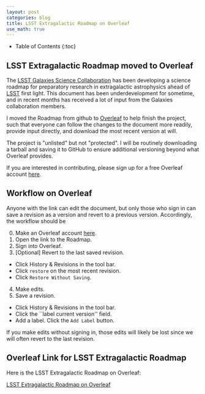 ```yaml
---
layout: post
categories: blog
title: LSST Extragalactic Roadmap on Overleaf
use_math: true
---
```


* Table of Contents
{:toc}


## LSST Extragalactic Roadmap moved to Overleaf

The [LSST Galaxies Science Collaboration](https://galaxies.science.lsst.org) has been developing a science roadmap for preparatory research in extragalactic astrophysics ahead of [LSST](https://www.lsst.org) first light. This document has been underdevelopment for sometime, and in recent months has received a lot of input from the Galaxies collaboration members.

I moved the Roadmap from github to [Overleaf](https://www.overleaf.com) to help finish the project, such that everyone can follow the changes to the document more readily, provide input directly, and download the most recent version at will.

The project is "unlisted" but not "protected". I will be routinely downloading a tarball and saving it to GitHub to ensure additional versioning beyond what Overleaf provides.

If you are interested in contributing, please sign up for a free Overleaf account [here](https://www.overleaf.com/signup/).

## Workflow on Overleaf

Anyone with the link can edit the document, but only those who sign in can save a revision as a version and revert to a previous version.  Accordingly, the workflow should be

0) Make an Overleaf account [here](https://www.overleaf.com/signup/).
1) Open the link to the Roadmap.  
2) Sign into Overleaf.   
3) [Optional] Revert to the last saved revision.  
  * Click History & Revisions in the tool bar.  
  * Click ``restore`` on the most recent revision.  
  * Click ``Restore Without Saving``.  

4) Make edits.  
5) Save a revision.  
  * Click History & Revisions in the tool bar.  
  * Click the ``label current version'' field.  
  * Add a label. Click the ``Add Label`` button.  

If you make edits without signing in, those edits will likely be lost since we will often revert to the last revision.


## Overleaf Link for LSST Extragalactic Roadmap

Here is the LSST Extragalactic Roadmap on Overleaf:

[LSST Extragalactic Roadmap on Overleaf](https://www.overleaf.com/8872125bdphsbtvxykw)
